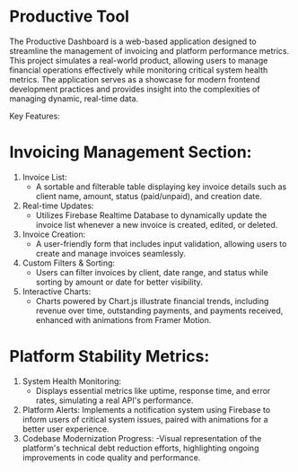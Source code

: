 # Productive Tool
The Productive Dashboard is a web-based application designed to streamline the management of invoicing and platform performance metrics. This project simulates a real-world product, allowing users to manage financial operations effectively while monitoring critical system health metrics. The application serves as a showcase for modern frontend development practices and provides insight into the complexities of managing dynamic, real-time data.

Key Features:

# Invoicing Management Section:
  1. Invoice List:
     - A sortable and filterable table displaying key invoice details such as client name, amount, status (paid/unpaid), and creation date.
  2. Real-time Updates:
     - Utilizes Firebase Realtime Database to dynamically update the invoice list whenever a new invoice is created, edited, or deleted.
  3. Invoice Creation:
     - A user-friendly form that includes input validation, allowing users to create and manage invoices seamlessly.
  4. Custom Filters & Sorting:
     - Users can filter invoices by client, date range, and status while sorting by amount or date for better visibility.
  5. Interactive Charts:
     - Charts powered by Chart.js illustrate financial trends, including revenue over time, outstanding payments, and payments received, enhanced with animations           from Framer Motion.
       
# Platform Stability Metrics:
  1. System Health Monitoring:
     - Displays essential metrics like uptime, response time, and error rates, simulating a real API's performance.
  2. Platform Alerts:
     Implements a notification system using Firebase to inform users of critical system issues, paired with animations for a better user experience.
  3. Codebase Modernization Progress:
     -Visual representation of the platform's technical debt reduction efforts, highlighting ongoing improvements in code quality and performance.
